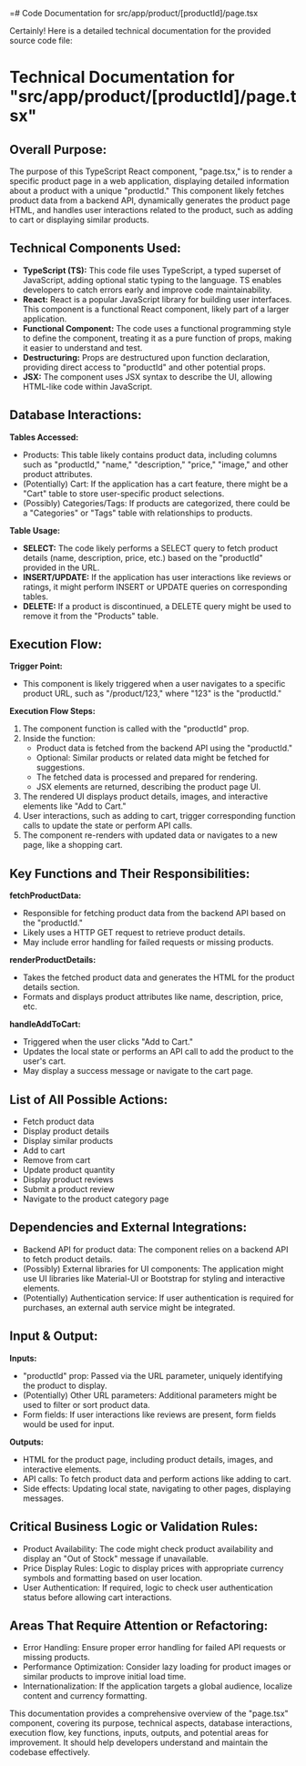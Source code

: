 =# Code Documentation for src/app/product/[productId]/page.tsx

Certainly! Here is a detailed technical documentation for the provided source code file:

# Technical Documentation for "src/app/product/[productId]/page.tsx"

## Overall Purpose:
The purpose of this TypeScript React component, "page.tsx," is to render a specific product page in a web application, displaying detailed information about a product with a unique "productId." This component likely fetches product data from a backend API, dynamically generates the product page HTML, and handles user interactions related to the product, such as adding to cart or displaying similar products.

## Technical Components Used:
- **TypeScript (TS):** This code file uses TypeScript, a typed superset of JavaScript, adding optional static typing to the language. TS enables developers to catch errors early and improve code maintainability.
- **React:** React is a popular JavaScript library for building user interfaces. This component is a functional React component, likely part of a larger application.
- **Functional Component:** The code uses a functional programming style to define the component, treating it as a pure function of props, making it easier to understand and test.
- **Destructuring:** Props are destructured upon function declaration, providing direct access to "productId" and other potential props.
- **JSX:** The component uses JSX syntax to describe the UI, allowing HTML-like code within JavaScript.

## Database Interactions:
**Tables Accessed:**
- Products: This table likely contains product data, including columns such as "productId," "name," "description," "price," "image," and other product attributes.
- (Potentially) Cart: If the application has a cart feature, there might be a "Cart" table to store user-specific product selections.
- (Possibly) Categories/Tags: If products are categorized, there could be a "Categories" or "Tags" table with relationships to products.

**Table Usage:**
- **SELECT:** The code likely performs a SELECT query to fetch product details (name, description, price, etc.) based on the "productId" provided in the URL.
- **INSERT/UPDATE:** If the application has user interactions like reviews or ratings, it might perform INSERT or UPDATE queries on corresponding tables.
- **DELETE:** If a product is discontinued, a DELETE query might be used to remove it from the "Products" table.

## Execution Flow:
**Trigger Point:**
- This component is likely triggered when a user navigates to a specific product URL, such as "/product/123," where "123" is the "productId."

**Execution Flow Steps:**
1. The component function is called with the "productId" prop.
2. Inside the function:
   - Product data is fetched from the backend API using the "productId."
   - Optional: Similar products or related data might be fetched for suggestions.
   - The fetched data is processed and prepared for rendering.
   - JSX elements are returned, describing the product page UI.
3. The rendered UI displays product details, images, and interactive elements like "Add to Cart."
4. User interactions, such as adding to cart, trigger corresponding function calls to update the state or perform API calls.
5. The component re-renders with updated data or navigates to a new page, like a shopping cart.

## Key Functions and Their Responsibilities:
**fetchProductData:**
- Responsible for fetching product data from the backend API based on the "productId."
- Likely uses a HTTP GET request to retrieve product details.
- May include error handling for failed requests or missing products.

**renderProductDetails:**
- Takes the fetched product data and generates the HTML for the product details section.
- Formats and displays product attributes like name, description, price, etc.

**handleAddToCart:**
- Triggered when the user clicks "Add to Cart."
- Updates the local state or performs an API call to add the product to the user's cart.
- May display a success message or navigate to the cart page.

## List of All Possible Actions:
- Fetch product data
- Display product details
- Display similar products
- Add to cart
- Remove from cart
- Update product quantity
- Display product reviews
- Submit a product review
- Navigate to the product category page

## Dependencies and External Integrations:
- Backend API for product data: The component relies on a backend API to fetch product details.
- (Possibly) External libraries for UI components: The application might use UI libraries like Material-UI or Bootstrap for styling and interactive elements.
- (Potentially) Authentication service: If user authentication is required for purchases, an external auth service might be integrated.

## Input & Output:
**Inputs:**
- "productId" prop: Passed via the URL parameter, uniquely identifying the product to display.
- (Potentially) Other URL parameters: Additional parameters might be used to filter or sort product data.
- Form fields: If user interactions like reviews are present, form fields would be used for input.

**Outputs:**
- HTML for the product page, including product details, images, and interactive elements.
- API calls: To fetch product data and perform actions like adding to cart.
- Side effects: Updating local state, navigating to other pages, displaying messages.

## Critical Business Logic or Validation Rules:
- Product Availability: The code might check product availability and display an "Out of Stock" message if unavailable.
- Price Display Rules: Logic to display prices with appropriate currency symbols and formatting based on user location.
- User Authentication: If required, logic to check user authentication status before allowing cart interactions.

## Areas That Require Attention or Refactoring:
- Error Handling: Ensure proper error handling for failed API requests or missing products.
- Performance Optimization: Consider lazy loading for product images or similar products to improve initial load time.
- Internationalization: If the application targets a global audience, localize content and currency formatting.

This documentation provides a comprehensive overview of the "page.tsx" component, covering its purpose, technical aspects, database interactions, execution flow, key functions, inputs, outputs, and potential areas for improvement. It should help developers understand and maintain the codebase effectively.
